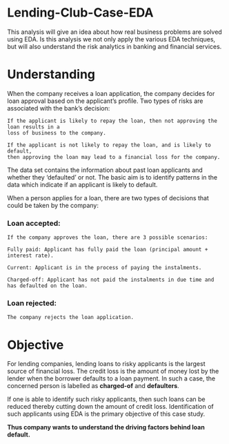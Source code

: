 # Lending-Club-Case-EDA
This analysis will give an idea about how real business problems are solved using EDA. Is this analysis we not only apply the various EDA techniques, but will also understand the risk analytics in banking and financial services.

# Understanding
When the company receives a loan application, the company decides for loan approval based on the applicant’s profile. Two types of risks are associated with the bank’s decision:

	If the applicant is likely to repay the loan, then not approving the loan results in a 
	loss of business to the company.

	If the applicant is not likely to repay the loan, and is likely to default, 
	then approving the loan may lead to a financial loss for the company.

 
The data set contains the information about past loan applicants and whether they ‘defaulted’ or not. The basic aim is to identify patterns in the data which indicate if an applicant is likely to default.

When a person applies for a loan, there are two types of decisions that could be taken by the company:

### Loan accepted: ### 
	If the company approves the loan, there are 3 possible scenarios:

	Fully paid: Applicant has fully paid the loan (principal amount + interest rate).

	Current: Applicant is in the process of paying the instalments.
	
	Charged-off: Applicant has not paid the instalments in due time and has defaulted on the loan.

### Loan rejected: ### 
	The company rejects the loan application.


# Objective

For lending companies, lending loans to risky applicants is the largest source of financial loss. The credit loss is the amount of money lost by the lender when the borrower defaults to a loan payment. In such a case, the concerned person is labelled as **charged-of** and **defaulters**. 

If one is able to identify such risky applicants, then such loans can be reduced thereby cutting down the amount of credit loss. Identification of such applicants using EDA is the primary objective of this case study.

**Thus company wants to understand the driving factors behind loan default.**
